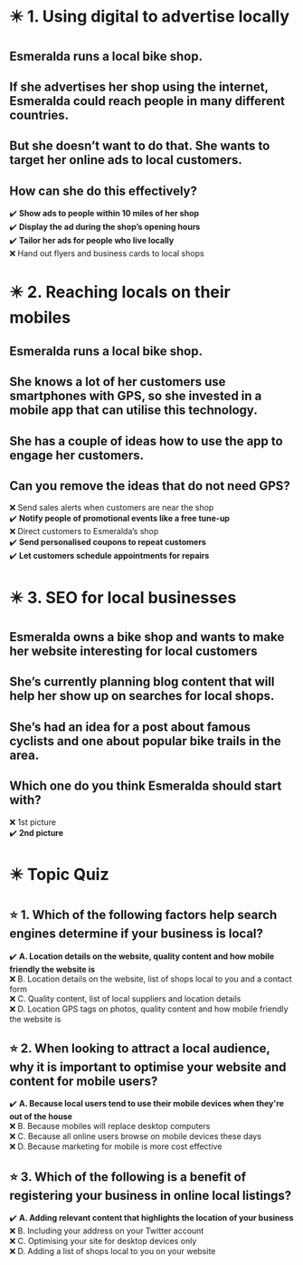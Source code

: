 # :eight_pointed_black_star: 1. Using digital to advertise locally 

## Esmeralda runs a local bike shop.

## If she advertises her shop using the internet, Esmeralda could reach people in many different countries.

## But she doesn’t want to do that. She wants to target her online ads to local customers.

## How can she do this effectively?

:heavy_check_mark: **Show ads to people within 10 miles of her shop**\
:heavy_check_mark: **Display the ad during the shop’s opening hours**\
:heavy_check_mark: **Tailor her ads for people who live locally**\
:x: Hand out flyers and business cards to local shops

# :eight_pointed_black_star: 2. Reaching locals on their mobiles

## Esmeralda runs a local bike shop.

## She knows a lot of her customers use smartphones with GPS, so she invested in a mobile app that can utilise this technology.

## She has a couple of ideas how to use the app to engage her customers.

## Can you remove the ideas that do not need GPS?

:x: Send sales alerts when customers are near the shop\
:heavy_check_mark: **Notify people of promotional events like a free tune-up**\
:x: Direct customers to Esmeralda’s shop\
:heavy_check_mark: **Send personalised coupons to repeat customers**\
:heavy_check_mark: **Let customers schedule appointments for repairs**

# :eight_pointed_black_star: 3. SEO for local businesses

## Esmeralda owns a bike shop and wants to make her website interesting for local customers

## She’s currently planning blog content that will help her show up on searches for local shops.

## She’s had an idea for a post about famous cyclists and one about popular bike trails in the area.

## Which one do you think Esmeralda should start with?

:x: 1st picture\
:heavy_check_mark: **2nd picture**

# :eight_pointed_black_star: Topic Quiz

## :star: 1. Which of the following factors help search engines determine if your business is local?

:heavy_check_mark: **A. Location details on the website, quality content and how mobile friendly the website is**\
:x: B. Location details on the website, list of shops local to you and a contact form\
:x: C. Quality content, list of local suppliers and location details\
:x: D. Location GPS tags on photos, quality content and how mobile friendly the website is

## :star: 2. When looking to attract a local audience, why it is important to optimise your website and content for mobile users?

:heavy_check_mark: **A. Because local users tend to use their mobile devices when they're out of the house**\
:x: B. Because mobiles will replace desktop computers\
:x: C. Because all online users browse on mobile devices these days\
:x: D. Because marketing for mobile is more cost effective

## :star: 3. Which of the following is a benefit of registering your business in online local listings?

:heavy_check_mark: **A. Adding relevant content that highlights the location of your business**\
:x: B. Including your address on your Twitter account\
:x: C. Optimising your site for desktop devices only\
:x: D. Adding a list of shops local to you on your website